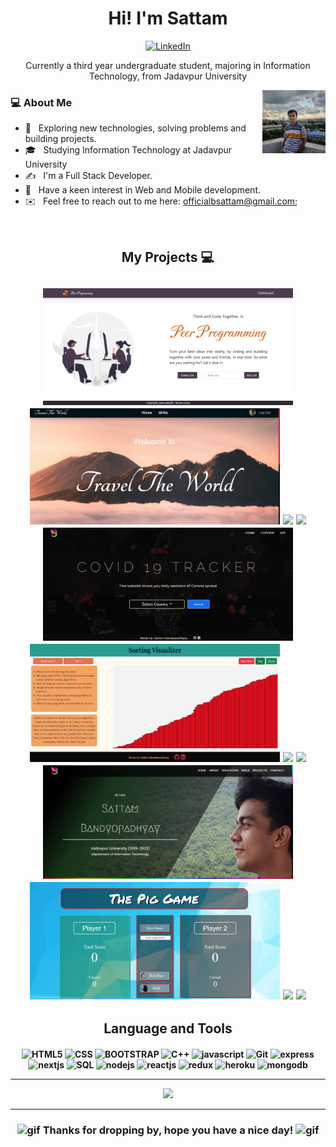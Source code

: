 <p>
  <h1 align = "center"> Hi! I'm Sattam </h1>
</p>

<p align = "center">
  <a href = "https://www.linkedin.com/in/sattam-bandyopadhyay/"><img src="https://img.shields.io/badge/LinkedIn-0A66C2?style=for-the-badge&logo=linkedin&logoColor=white" alt="LinkedIn" /></a>
</p>

<p align="center">Currently a third year undergraduate student, majoring in Information Technology, from Jadavpur University</p>

<img src="https://github.com/bsattam/bsattam/blob/main/dp.jpg" style="width:20%;" align="right"/>

### 💻 About Me

- 🤔 &nbsp; Exploring new technologies, solving problems and building projects.
- 🎓 &nbsp; Studying Information Technology at Jadavpur University
- ✍️ &nbsp; I'm a Full Stack Developer.
- 🧠 &nbsp; Have a keen interest in Web and Mobile development.
- ✉️ &nbsp; Feel free to reach out to me here: <officialbsattam@gmail.com>;
<br/>

<h2 align = "center"> My Projects 💻<h2>
<p align = "center">
  <img width = "400" src = "https://github.com/bsattam/bsattam/blob/main/peer-1.png" />
  <img width = "400" src = "https://github.com/bsattam/bsattam/blob/main/blog-1.png" />
  <a href = "https://github.com/bsattam/peer-programming"><img src = "https://github-readme-stats.vercel.app/api/pin/?username=bsattam&repo=peer-programming&theme=dark"/></a>
  <a href = "https://github.com/bsattam/travel-the-world-blog"><img src = "https://github-readme-stats.vercel.app/api/pin/?username=bsattam&repo=travel-the-world-blog&theme=dark"/></a>
  <img width = "400" src = "https://github.com/bsattam/bsattam/blob/main/cov-19-1.png" />
  <img width = "400" src = "https://github.com/bsattam/bsattam/blob/main/sorting-2.png" />
  <a href = "https://github.com/bsattam/Covid-19-Tracker"><img src = "https://github-readme-stats.vercel.app/api/pin/?username=bsattam&repo=Covid-19-Tracker&theme=dark"/></a>
  <a href = "https://github.com/bsattam/Sorting-Algorithm-Visualizer"><img src = "https://github-readme-stats.vercel.app/api/pin/?username=bsattam&repo=Sorting-Algorithm-Visualizer&theme=dark"/></a>
  <img width = "400" src = "https://github.com/bsattam/bsattam/blob/main/portfolio%201.png" />
  <img width = "400" src = "https://github.com/bsattam/bsattam/blob/main/pig-game.png" />
  <a href = "https://github.com/bsattam/Portfolio"><img src = "https://github-readme-stats.vercel.app/api/pin/?username=bsattam&repo=Portfolio&theme=dark"/></a>
  <a href = "https://github.com/bsattam/PigGame"><img src = "https://github-readme-stats.vercel.app/api/pin/?username=bsattam&repo=PigGame&theme=dark"/></a>
</p>
 

<h2 align="center">Language and Tools<h4>
 <p align="center">
   <img src="https://cdn.jsdelivr.net/gh/devicons/devicon/icons/html5/html5-plain-wordmark.svg" alt="HTML5" width="40" height="40"/>
   <img src="https://cdn.jsdelivr.net/gh/devicons/devicon/icons/css3/css3-original.svg" alt="CSS" width="40" height="40" />
   <img src="https://cdn.jsdelivr.net/gh/devicons/devicon/icons/bootstrap/bootstrap-plain.svg" alt="BOOTSTRAP" width="40" height="40"/>
   <img src="https://cdn.jsdelivr.net/gh/devicons/devicon/icons/cplusplus/cplusplus-plain.svg" alt="C++" width="40" height="40"/>
   <img src="https://cdn.jsdelivr.net/gh/devicons/devicon/icons/javascript/javascript-plain.svg" alt="javascript" width="40" height="40"/>
   <img src="https://cdn.jsdelivr.net/gh/devicons/devicon/icons/git/git-original.svg" alt="Git" width="40" height="40"/>
   <img src="https://cdn.jsdelivr.net/gh/devicons/devicon/icons/express/express-original-wordmark.svg" alt="express" width="40" height="40"/>
   <img src="https://cdn.jsdelivr.net/gh/devicons/devicon/icons/nextjs/nextjs-original-wordmark.svg" alt="nextjs" width="40" height="40"/>
   <img src="https://cdn.jsdelivr.net/gh/devicons/devicon/icons/mysql/mysql-plain.svg" alt="SQL" width="40" height"40"/>
   <img src="https://cdn.jsdelivr.net/gh/devicons/devicon/icons/nodejs/nodejs-plain.svg" alt="nodejs" width="40" height="40"/>
   <img src="https://cdn.jsdelivr.net/gh/devicons/devicon/icons/react/react-original.svg" alt="reactjs" width="40" height="40"/>
   <img src="https://cdn.jsdelivr.net/gh/devicons/devicon/icons/redux/redux-original.svg" alt="redux" width="40" height="40"/>
   <img src="https://cdn.jsdelivr.net/gh/devicons/devicon/icons/heroku/heroku-original.svg" alt="heroku" width="40" height="40"/>
   <img src="https://cdn.jsdelivr.net/gh/devicons/devicon/icons/mongodb/mongodb-plain-wordmark.svg" alt="mongodb" width="40" height="40"/>
 </p>

---

<p align="center">
  <img src="https://github-readme-stats.vercel.app/api/top-langs/?username=bsattam&theme=dark&show_icons=true">
</p>
  
--- 
<h3 align="center"><img src="https://res.cloudinary.com/practicaldev/image/fetch/s--Map9cAA0--/c_limit%2Cf_auto%2Cfl_progressive%2Cq_auto%2Cw_880/https://docs.google.com/uc%3Fexport%3Ddownload%26id%3D166Ecq6uBl61U14OUlkHOHIBv2ArKoumJ" alt="gif" width="45" height="45" />    Thanks for dropping by, hope you have a nice day! <img src="https://media.giphy.com/media/MeIucAjPKoA120R7sN/giphy.gif" alt="gif" width="45" height="45"> <h3>
